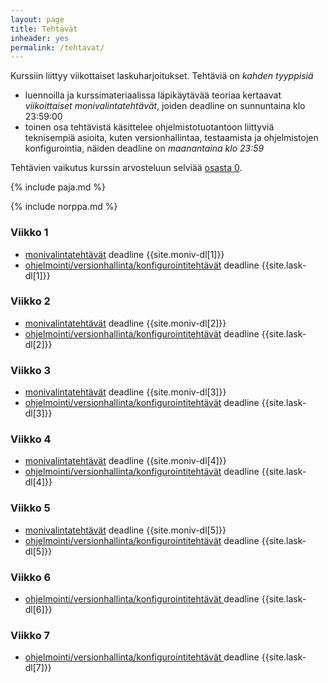 ```yaml
---
layout: page
title: Tehtävät
inheader: yes
permalink: /tehtavat/
---
```


Kurssiin liittyy viikottaiset laskuharjoitukset. Tehtäviä on _kahden tyyppisiä_

- luennoilla ja kurssimateriaalissa läpikäytävää teoriaa kertaavat _viikoittaiset monivalintatehtävät_, joiden deadline on sunnuntaina klo 23:59:00
- toinen osa tehtävistä käsittelee ohjelmistotuotantoon liittyviä teknisempiä asioita, kuten versionhallintaa, testaamista ja ohjelmistojen konfigurointia, näiden deadline on _maanantaina klo 23:59_

Tehtävien vaikutus kurssin arvosteluun selviää [osasta 0](/osa0#kurssin-arvostelu).

{% include paja.md %}

{% include norppa.md %}

### Viikko 1

- [monivalintatehtävät]({{site.stats_url}}/quiz/1) deadline {{site.moniv-dl[1]}}
- [ohjelmointi/versionhallinta/konfigurointitehtävät](/tehtavat1) deadline {{site.lask-dl[1]}}

### Viikko 2

- [monivalintatehtävät]({{site.stats_url}}/quiz/2) deadline {{site.moniv-dl[2]}}
- [ohjelmointi/versionhallinta/konfigurointitehtävät](/tehtavat2) deadline {{site.lask-dl[2]}}

### Viikko 3

- [monivalintatehtävät]({{site.stats_url}}/quiz/3) deadline {{site.moniv-dl[3]}}
- [ohjelmointi/versionhallinta/konfigurointitehtävät](/tehtavat3) deadline {{site.lask-dl[3]}}

### Viikko 4

- [monivalintatehtävät]({{site.stats_url}}/quiz/4) deadline {{site.moniv-dl[4]}}
- [ohjelmointi/versionhallinta/konfigurointitehtävät](/tehtavat4) deadline {{site.lask-dl[4]}}

### Viikko 5

- [monivalintatehtävät]({{site.stats_url}}/quiz/5) deadline {{site.moniv-dl[5]}}
-  [ohjelmointi/versionhallinta/konfigurointitehtävät](/tehtavat5) deadline {{site.lask-dl[5]}}

### Viikko 6

-  [ohjelmointi/versionhallinta/konfigurointitehtävät ](/tehtavat6) deadline {{site.lask-dl[6]}}

### Viikko 7

-  [ohjelmointi/versionhallinta/konfigurointitehtävät ](/tehtavat7) deadline {{site.lask-dl[7]}}